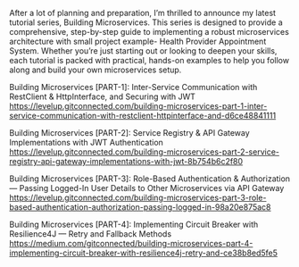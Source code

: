 After a lot of planning and preparation, I’m thrilled to announce my latest tutorial series, Building Microservices. This series is designed to provide a comprehensive, step-by-step guide to implementing a robust microservices architecture with small project example- Health Provider Appointment System. Whether you’re just starting out or looking to deepen your skills, each tutorial is packed with practical, hands-on examples to help you follow along and build your own microservices setup.

Building Microservices [PART-1]: Inter-Service Communication with RestClient & HttpInterface, and Securing with JWT
https://levelup.gitconnected.com/building-microservices-part-1-inter-service-communication-with-restclient-httpinterface-and-d6ce48841111

Building Microservices [PART-2]: Service Registry & API Gateway Implementations with JWT Authentication
https://levelup.gitconnected.com/building-microservices-part-2-service-registry-api-gateway-implementations-with-jwt-8b754b6c2f80

Building Microservices [PART-3]: Role-Based Authentication & Authorization — Passing Logged-In User Details to Other Microservices via API Gateway
https://levelup.gitconnected.com/building-microservices-part-3-role-based-authentication-authorization-passing-logged-in-98a20e875ac8

Building Microservices [PART-4]: Implementing Circuit Breaker with Resilience4J — Retry and Fallback Methods
https://medium.com/gitconnected/building-microservices-part-4-implementing-circuit-breaker-with-resilience4j-retry-and-ce38b8ed5fe5
